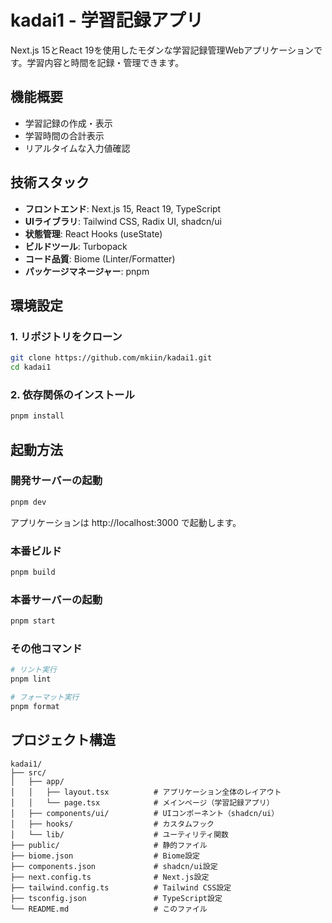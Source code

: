 # kadai1 - 学習記録アプリ

Next.js 15とReact 19を使用したモダンな学習記録管理Webアプリケーションです。学習内容と時間を記録・管理できます。

## 機能概要

- 学習記録の作成・表示
- 学習時間の合計表示
- リアルタイムな入力値確認

## 技術スタック

- **フロントエンド**: Next.js 15, React 19, TypeScript
- **UIライブラリ**: Tailwind CSS, Radix UI, shadcn/ui
- **状態管理**: React Hooks (useState)
- **ビルドツール**: Turbopack
- **コード品質**: Biome (Linter/Formatter)
- **パッケージマネージャー**: pnpm

## 環境設定

### 1. リポジトリをクローン

```bash
git clone https://github.com/mkiin/kadai1.git
cd kadai1
```

### 2. 依存関係のインストール

```bash
pnpm install
```

## 起動方法

### 開発サーバーの起動

```bash
pnpm dev
```

アプリケーションは http://localhost:3000 で起動します。

### 本番ビルド

```bash
pnpm build
```

### 本番サーバーの起動

```bash
pnpm start
```

### その他コマンド

```bash
# リント実行
pnpm lint

# フォーマット実行
pnpm format
```

## プロジェクト構造

```
kadai1/
├── src/
│   ├── app/
│   │   ├── layout.tsx          # アプリケーション全体のレイアウト
│   │   └── page.tsx            # メインページ（学習記録アプリ）
│   ├── components/ui/          # UIコンポーネント（shadcn/ui）
│   ├── hooks/                  # カスタムフック
│   └── lib/                    # ユーティリティ関数
├── public/                     # 静的ファイル
├── biome.json                  # Biome設定
├── components.json             # shadcn/ui設定
├── next.config.ts              # Next.js設定
├── tailwind.config.ts          # Tailwind CSS設定
├── tsconfig.json               # TypeScript設定
└── README.md                   # このファイル
```

